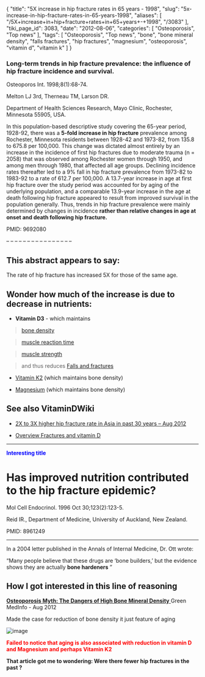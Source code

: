 {
    "title": "5X increase in hip fracture rates in 65 years - 1998",
    "slug": "5x-increase-in-hip-fracture-rates-in-65-years-1998",
    "aliases": [
        "/5X+increase+in+hip+fracture+rates+in+65+years+-+1998",
        "/3083"
    ],
    "tiki_page_id": 3083,
    "date": "2012-08-06",
    "categories": [
        "Osteoporosis",
        "Top news"
    ],
    "tags": [
        "Osteoporosis",
        "Top news",
        "bone",
        "bone mineral density",
        "falls fractures",
        "hip fractures",
        "magnesium",
        "osteoporosis",
        "vitamin d",
        "vitamin k"
    ]
}


### Long-term trends in hip fracture prevalence: the influence of hip fracture incidence and survival.

Osteoporos Int. 1998;8(1):68-74.

Melton LJ 3rd, Therneau TM, Larson DR.

Department of Health Sciences Research, Mayo Clinic, Rochester, Minnesota 55905, USA.

In this population-based descriptive study covering the 65-year period, 1928-92, there was a  **5-fold increase in hip fracture**  prevalence among Rochester, Minnesota residents between 1928-42 and 1973-82, from 135.8 to 675.8 per 100,000. This change was dictated almost entirely by an increase in the incidence of first hip fractures due to moderate trauma (n = 2058) that was observed among Rochester women through 1950, and among men through 1980, that affected all age groups. Declining incidence rates thereafter led to a 9% fall in hip fracture prevalence from 1973-82 to 1983-92 to a rate of 612.7 per 100,000. A 13.7-year increase in age at first hip fracture over the study period was accounted for by aging of the underlying population, and a comparable 13.9-year increase in the age at death following hip fracture appeared to result from improved survival in the population generally. Thus, trends in hip fracture prevalence were mainly determined by changes in incidence  **rather than relative changes in age at onset and death following hip fracture.** 

PMID: 9692080

– – – – – – – – – – – – – – – – 

## This abstract appears to say:

The rate of hip fracture has increased 5X for those of the same age.

## Wonder how much of the increase is due to decrease in nutrients:

*  **Vitamin D3**  - which maintains 

> [bone density](/tags/bone-density.html)

> [muscle reaction time](/tags/muscle-reaction-time.html)

> [muscle strength](/tags/muscle-strength.html)

> and thus reduces [Falls and fractures](/posts/falls-and-fractures) 

* [Vitamin K2](/tags/vitamin-k2.html) (which maintains bone density)

* [Magnesium](/tags/magnesium.html) (which maintains bone density)

## See also VitaminDWiki

* [2X to 3X higher hip fracture rate in Asia in past 30 years – Aug 2012](/posts/2x-to-3x-higher-hip-fracture-rate-in-asia-in-past-30-years)

* [Overview Fractures and vitamin D](/posts/overview-fractures-and-vitamin-d)

- - - - - - - - - - - - - - - - - - - - - 

 **<span style="color:#00F;">Interesting title</span>** 

# Has improved nutrition contributed to the hip fracture epidemic?

Mol Cell Endocrinol. 1996 Oct 30;123(2):123-5.

Reid IR., Department of Medicine, University of Auckland, New Zealand.

PMID: 8961249

- - - - - - - - - - - - - - - 

In a 2004 letter published in the Annals of Internal Medicine, Dr. Ott wrote:

“Many people believe that these drugs are ‘bone builders,’ but the evidence shows they are actually  **bone hardeners** ”

## How I got interested in this line of reasoning

[ **Osteoporosis Myth: The Dangers of High Bone Mineral Density** ](http://www.greenmedinfo.com/blog/osteoporosis-myth-dangers-high-bone-mineral-density) Green MedInfo - Aug 2012

Made the case for reduction of bone density it just feature of aging

<img src="https://d378j1rmrlek7x.cloudfront.net/attachments/jpeg/bmd-vs-age-2-.jpg" alt="image">

 **<span style="color:#F00;">Failed to notice that aging is also associated with reduction in vitamin D and Magnesium and perhaps Vitamin K2</span>** 

 **That article got me to wondering: Were there fewer hip fractures in the past ?**